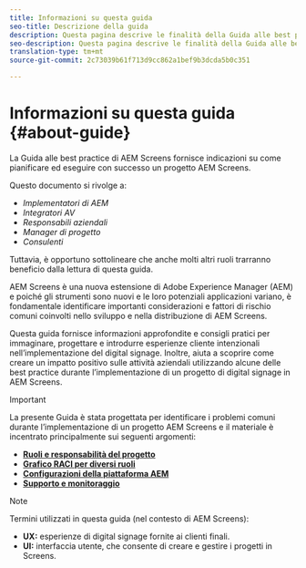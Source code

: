 ```yaml
---
title: Informazioni su questa guida
seo-title: Descrizione della guida
description: Questa pagina descrive le finalità della Guida alle best practice
seo-description: Questa pagina descrive le finalità della Guida alle best practice
translation-type: tm+mt
source-git-commit: 2c73039b61f713d9cc862a1bef9b3dcda5b0c351

---
```



# Informazioni su questa guida {#about-guide}

La Guida alle best practice di AEM Screens fornisce indicazioni su come pianificare ed eseguire con successo un progetto AEM Screens.

Questo documento si rivolge a:

* *Implementatori di AEM*
* *Integratori AV*
* *Responsabili aziendali*
* *Manager di progetto*
* *Consulenti*

Tuttavia, è opportuno sottolineare che anche molti altri ruoli trarranno beneficio dalla lettura di questa guida.

AEM Screens è una nuova estensione di Adobe Experience Manager (AEM) e poiché gli strumenti sono nuovi e le loro potenziali applicazioni variano, è fondamentale identificare importanti considerazioni e fattori di rischio comuni coinvolti nello sviluppo e nella distribuzione di AEM Screens.

Questa guida fornisce informazioni approfondite e consigli pratici per immaginare, progettare e introdurre esperienze cliente intenzionali nell’implementazione del digital signage. Inoltre, aiuta a scoprire come creare un impatto positivo sulle attività aziendali utilizzando alcune delle best practice durante l’implementazione di un progetto di digital signage in AEM Screens.
>[!IMPORTANT]
> La presente Guida è stata progettata per identificare i problemi comuni durante l’implementazione di un progetto AEM Screens e il materiale è incentrato principalmente sui seguenti argomenti:
>
> * **[Ruoli e responsabilità del progetto](roles-responsibilities.md)**
> * **[Grafico RACI per diversi ruoli](roles-responsibilities.md#raci-chart)**
> * **[Configurazioni della piattaforma AEM](aem-platform-configurations.md)**
> * **[Supporto e monitoraggio](support-monitoring.md)**


>[!NOTE]
> Termini utilizzati in questa guida (nel contesto di AEM Screens):
>
> * **UX:** esperienze di digital signage fornite ai clienti finali.
> * **UI:** interfaccia utente, che consente di creare e gestire i progetti in Screens.

